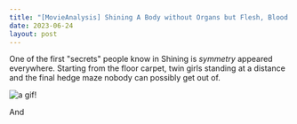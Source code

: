 ```yaml
---
title: "[MovieAnalysis] Shining A Body without Organs but Flesh, Blood... and Cancer"
date: 2023-06-24
layout: post
---
```


One of the first "secrets" people know in Shining is _symmetry_ appeared everywhere.
Starting from the floor carpet, twin girls standing at a distance and the final hedge maze
nobody can possibly get out of.

![a gif!](https://media.giphy.com/media/10TB6QfNrahdhS/giphy.gif)

And 

